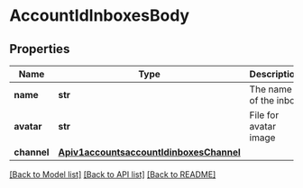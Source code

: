 # AccountIdInboxesBody

## Properties
Name | Type | Description | Notes
------------ | ------------- | ------------- | -------------
**name** | **str** | The name of the inbox | [optional] 
**avatar** | **str** | File for avatar image | [optional] 
**channel** | [**Apiv1accountsaccountIdinboxesChannel**](Apiv1accountsaccountIdinboxesChannel.md) |  | [optional] 

[[Back to Model list]](../README.md#documentation-for-models) [[Back to API list]](../README.md#documentation-for-api-endpoints) [[Back to README]](../README.md)

